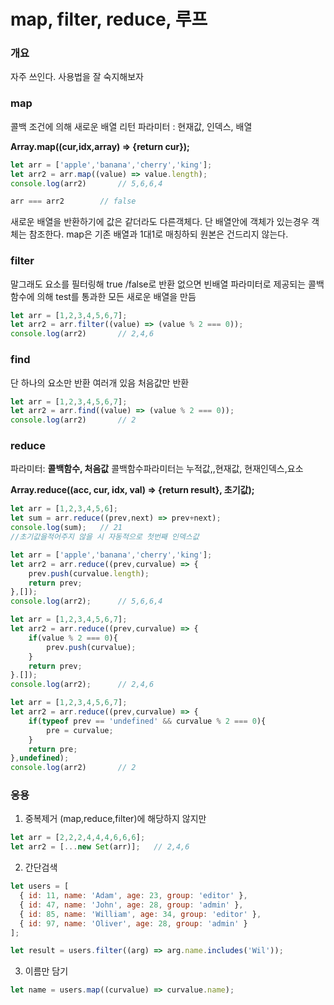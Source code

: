 # map, filter, reduce, 루프

### 개요

자주 쓰인다. 사용법을 잘 숙지해보자

### map

콜백 조건에 의해 새로운 배열 리턴
파라미터 : 현재값, 인덱스, 배열

**Array.map((cur,idx,array) => {return cur});**

```javascript
let arr = ['apple','banana','cherry','king'];
let arr2 = arr.map((value) => value.length);
console.log(arr2) 		// 5,6,6,4

arr === arr2 		// false
```

새로운 배열을 반환하기에 값은 같더라도 다른객체다. 단 배열안에
객체가 있는경우 객체는 참조한다.
map은 기존 배열과 1대1로 매칭하되 원본은 건드리지 않는다.

### filter

말그래도 요소를 필터링해 true /false로 반환 없으면 빈배열
파라미터로 제공되는 콜백함수에 의해 test를 통과한 모든 새로운 배열을 만듬

```javascript
let arr = [1,2,3,4,5,6,7];
let arr2 = arr.filter((value) => (value % 2 === 0));
console.log(arr2) 		// 2,4,6
```

### find

단 하나의 요소만 반환 여러개 있음 처음값만 반환

```javascript
let arr = [1,2,3,4,5,6,7];
let arr2 = arr.find((value) => (value % 2 === 0));
console.log(arr2)		// 2
```

### reduce

파라미터: **콜백함수, 처음값**
콜백함수파라미터는 누적값,,현재값, 현재인덱스,요소

**Array.reduce((acc, cur, idx, val) => {return result}, 초기값);**

```javascript
let arr = [1,2,3,4,5,6];
let sum = arr.reduce((prev,next) => prev+next);
console.log(sum);	// 21 
//초기값을적어주지 않을 시 자동적으로 첫번째 인덱스값

let arr = ['apple','banana','cherry','king'];
let arr2 = arr.reduce((prev,curvalue) => {
	prev.push(curvalue.length);
	return prev;
},[]);
console.log(arr2);		// 5,6,6,4

let arr = [1,2,3,4,5,6,7];
let arr2 = arr.reduce((prev,curvalue) => {
	if(value % 2 === 0){
		prev.push(curvalue);
	}
	return prev;
}.[]);
console.log(arr2);		// 2,4,6

let arr = [1,2,3,4,5,6,7];
let arr2 = arr.reduce((prev,curvalue) => {
	if(typeof prev == 'undefined' && curvalue % 2 === 0){
		pre = curvalue;
	}
	return pre;
},undefined);
console.log(arr2)		// 2
```
### 응용

1. 중복제거 (map,reduce,filter)에 해당하지 않지만

```javascript
let arr = [2,2,2,4,4,4,6,6,6];
let arr2 = [...new Set(arr)];	// 2,4,6
```

2. 간단검색

```javascript
let users = [
  { id: 11, name: 'Adam', age: 23, group: 'editor' },
  { id: 47, name: 'John', age: 28, group: 'admin' },
  { id: 85, name: 'William', age: 34, group: 'editor' },
  { id: 97, name: 'Oliver', age: 28, group: 'admin' }
];

let result = users.filter((arg) => arg.name.includes('Wil'));
```

3. 이름만 담기

```javascript
let name = users.map((curvalue) => curvalue.name);
```




